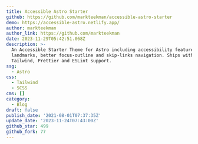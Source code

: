```yaml
---
title: Accessible Astro Starter
github: https://github.com/markteekman/accessible-astro-starter
demo: https://accessible-astro.netlify.app/
author: markteekman
author_link: https://github.com/markteekman
date: 2023-11-29T05:42:51.068Z
description: >-
  An Accessible Starter Theme for Astro including accessibility features such as
  landmarks, better focus-outline and skip-links navigation. Ships with
  Tailwind, Prettier and ESLint support.
ssg:
  - Astro
css:
  - Tailwind
  - SCSS
cms: []
category:
  - Blog
draft: false
publish_date: '2021-08-01T07:37:35Z'
update_date: '2023-11-24T07:43:00Z'
github_star: 499
github_fork: 77
---
```

